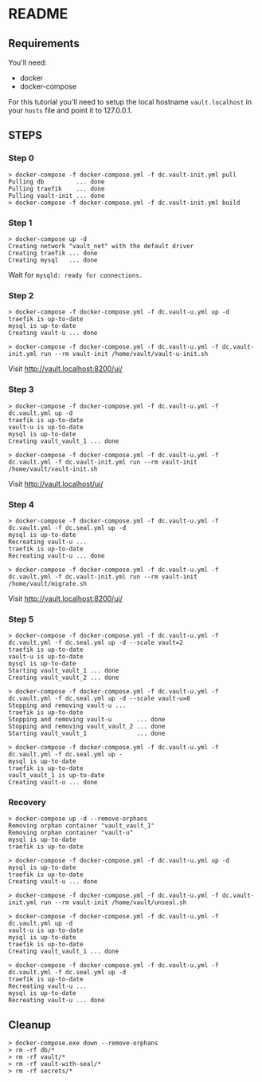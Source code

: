 # README

## Requirements

You'll need:
- docker
- docker-compose

For this tutorial you'll need to setup the local hostname `vault.localhost` in your `hosts` file and point it to 127.0.0.1.

## STEPS

### Step 0

```
> docker-compose -f docker-compose.yml -f dc.vault-init.yml pull
Pulling db         ... done
Pulling traefik    ... done
Pulling vault-init ... done
> docker-compose -f docker-compose.yml -f dc.vault-init.yml build
```


### Step 1

```
> docker-compose up -d
Creating network "vault_net" with the default driver
Creating traefik ... done
Creating mysql   ... done
```
Wait for `mysqld: ready for connections.`

### Step 2

```
> docker-compose -f docker-compose.yml -f dc.vault-u.yml up -d
traefik is up-to-date
mysql is up-to-date
Creating vault-u ... done

> docker-compose -f docker-compose.yml -f dc.vault-u.yml -f dc.vault-init.yml run --rm vault-init /home/vault/vault-u-init.sh
```
Visit http://vault.localhost:8200/ui/

### Step 3

```
> docker-compose -f docker-compose.yml -f dc.vault-u.yml -f dc.vault.yml up -d
traefik is up-to-date
vault-u is up-to-date
mysql is up-to-date
Creating vault_vault_1 ... done

> docker-compose -f docker-compose.yml -f dc.vault-u.yml -f dc.vault.yml -f dc.vault-init.yml run --rm vault-init /home/vault/vault-init.sh
```
Visit http://vault.localhost/ui/

### Step 4

```
> docker-compose -f docker-compose.yml -f dc.vault-u.yml -f dc.vault.yml -f dc.seal.yml up -d
mysql is up-to-date
Recreating vault-u ...
traefik is up-to-date
Recreating vault-u ... done

> docker-compose -f docker-compose.yml -f dc.vault-u.yml -f dc.vault.yml -f dc.vault-init.yml run --rm vault-init /home/vault/migrate.sh
```
Visit http://vault.localhost:8200/ui/

### Step 5

```
> docker-compose -f docker-compose.yml -f dc.vault-u.yml -f dc.vault.yml -f dc.seal.yml up -d --scale vault=2
traefik is up-to-date
vault-u is up-to-date
mysql is up-to-date
Starting vault_vault_1 ... done
Creating vault_vault_2 ... done

> docker-compose -f docker-compose.yml -f dc.vault-u.yml -f dc.vault.yml -f dc.seal.yml up -d --scale vault-u=0
Stopping and removing vault-u ...
traefik is up-to-date
Stopping and removing vault-u       ... done
Stopping and removing vault_vault_2 ... done
Starting vault_vault_1              ... done

> docker-compose -f docker-compose.yml -f dc.vault-u.yml -f dc.vault.yml -f dc.seal.yml up -
mysql is up-to-date
traefik is up-to-date
vault_vault_1 is up-to-date
Creating vault-u ... done

```


### Recovery

```
> docker-compose up -d --remove-orphans
Removing orphan container "vault_vault_1"
Removing orphan container "vault-u"
mysql is up-to-date
traefik is up-to-date

> docker-compose -f docker-compose.yml -f dc.vault-u.yml up -d
mysql is up-to-date
traefik is up-to-date
Creating vault-u ... done

> docker-compose -f docker-compose.yml -f dc.vault-u.yml -f dc.vault-init.yml run --rm vault-init /home/vault/unseal.sh

> docker-compose -f docker-compose.yml -f dc.vault-u.yml -f dc.vault.yml up -d
vault-u is up-to-date
mysql is up-to-date
traefik is up-to-date
Creating vault_vault_1 ... done

> docker-compose -f docker-compose.yml -f dc.vault-u.yml -f dc.vault.yml -f dc.seal.yml up -d
traefik is up-to-date
Recreating vault-u ...
mysql is up-to-date
Recreating vault-u ... done
```

## Cleanup
```
> docker-compose.exe down --remove-orphans
> rm -rf db/*
> rm -rf vault/*
> rm -rf vault-with-seal/*
> rm -rf secrets/*
```
